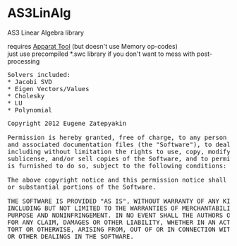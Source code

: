 AS3LinAlg
=========

AS3 Linear Algebra library

requires [Apparat Tool](https://github.com/joa/apparat) (but doesn't use Memory op-codes)
<br/>just use precompiled *.swc library if you don't want to mess with post-processing
<pre>
Solvers included:
* Jacobi SVD
* Eigen Vectors/Values
* Cholesky
* LU
* Polynomial
</pre>
<pre>
Copyright 2012 Eugene Zatepyakin

Permission is hereby granted, free of charge, to any person obtaining a copy of this software 
and associated documentation files (the "Software"), to deal in the Software without restriction, 
including without limitation the rights to use, copy, modify, merge, publish, distribute, 
sublicense, and/or sell copies of the Software, and to permit persons to whom the Software 
is furnished to do so, subject to the following conditions:

The above copyright notice and this permission notice shall be included in all copies 
or substantial portions of the Software.

THE SOFTWARE IS PROVIDED "AS IS", WITHOUT WARRANTY OF ANY KIND, EXPRESS OR IMPLIED, 
INCLUDING BUT NOT LIMITED TO THE WARRANTIES OF MERCHANTABILITY, FITNESS FOR A PARTICULAR 
PURPOSE AND NONINFRINGEMENT. IN NO EVENT SHALL THE AUTHORS OR COPYRIGHT HOLDERS BE LIABLE 
FOR ANY CLAIM, DAMAGES OR OTHER LIABILITY, WHETHER IN AN ACTION OF CONTRACT, 
TORT OR OTHERWISE, ARISING FROM, OUT OF OR IN CONNECTION WITH THE SOFTWARE OR THE USE 
OR OTHER DEALINGS IN THE SOFTWARE.
</pre>